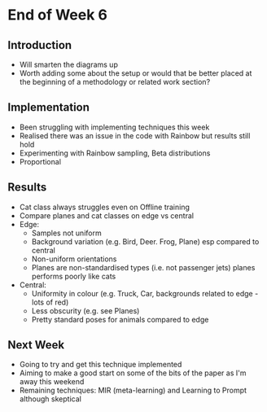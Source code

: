 # End of Week 6

## Introduction
- Will smarten the diagrams up
- Worth adding some about the setup or would that be better placed at the beginning of a methodology or related work section?

## Implementation
- Been struggling with implementing techniques this week 
- Realised there was an issue in the code with Rainbow but results still hold
- Experimenting with Rainbow sampling, Beta distributions
- Proportional

## Results
- Cat class always struggles even on Offline training
- Compare planes and cat classes on edge vs central
- Edge:
    - Samples not uniform
    - Background variation (e.g. Bird, Deer. Frog, Plane) esp compared to central
    - Non-uniform orientations
    - Planes are non-standardised types (i.e. not passenger jets) planes performs poorly like cats
- Central:
    - Uniformity in colour (e.g. Truck, Car, backgrounds related to edge - lots of red)
    - Less obscurity (e.g. see Planes)
    - Pretty standard poses for animals compared to edge

## Next Week
- Going to try and get this technique implemented
- Aiming to make a good start on some of the bits of the paper as I'm away this weekend
- Remaining techniques: MIR (meta-learning) and Learning to Prompt although skeptical 